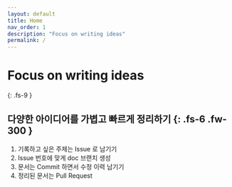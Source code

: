 ```yaml
---
layout: default
title: Home
nav_order: 1
description: "Focus on writing ideas"
permalink: /
---
```


# Focus on writing ideas
{: .fs-9 }

다양한 아이디어를 가볍고 빠르게 정리하기
{: .fs-6 .fw-300 }
---

1. 기록하고 싶은 주제는 Issue 로 남기기
1. Issue 번호에 맞게 doc 브랜치 생성
1. 문서는 Commit 하면서 수정 이력 남기기
1. 정리된 문서는 Pull Request

